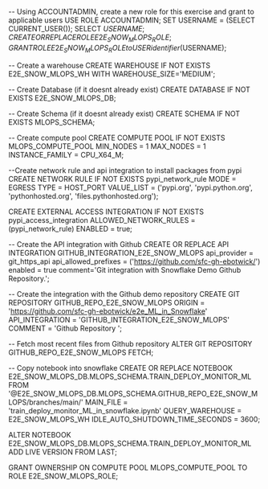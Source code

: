 -- Using ACCOUNTADMIN, create a new role for this exercise and grant to applicable users
USE ROLE ACCOUNTADMIN;
SET USERNAME = (SELECT CURRENT_USER());
SELECT $USERNAME;
CREATE OR REPLACE ROLE E2E_SNOW_MLOPS_ROLE;
GRANT ROLE E2E_SNOW_MLOPS_ROLE to USER identifier($USERNAME);


-- Create a warehouse
CREATE WAREHOUSE IF NOT EXISTS E2E_SNOW_MLOPS_WH WITH WAREHOUSE_SIZE='MEDIUM';

-- Create Database (if it doesnt already exist)
CREATE DATABASE IF NOT EXISTS E2E_SNOW_MLOPS_DB;

-- Create Schema (if it doesnt already exist)
CREATE SCHEMA IF NOT EXISTS MLOPS_SCHEMA;


-- Create compute pool
CREATE COMPUTE POOL IF NOT EXISTS MLOPS_COMPUTE_POOL 
  MIN_NODES = 1
  MAX_NODES = 1
  INSTANCE_FAMILY = CPU_X64_M;

  --Create network rule and api integration to install packages from pypi
CREATE NETWORK RULE IF NOT EXISTS pypi_network_rule
  MODE = EGRESS
  TYPE = HOST_PORT
  VALUE_LIST = ('pypi.org', 'pypi.python.org', 'pythonhosted.org',  'files.pythonhosted.org');

CREATE EXTERNAL ACCESS INTEGRATION IF NOT EXISTS pypi_access_integration
  ALLOWED_NETWORK_RULES = (pypi_network_rule)
  ENABLED = true;

-- Create the API integration with Github
CREATE OR REPLACE API INTEGRATION GITHUB_INTEGRATION_E2E_SNOW_MLOPS
    api_provider = git_https_api
    api_allowed_prefixes = ('https://github.com/sfc-gh-ebotwick/')
    enabled = true
    comment='Git integration with Snowflake Demo Github Repository.';

-- Create the integration with the Github demo repository
CREATE GIT REPOSITORY GITHUB_REPO_E2E_SNOW_MLOPS
	ORIGIN = 'https://github.com/sfc-gh-ebotwick/e2e_ML_in_Snowflake' 
	API_INTEGRATION = 'GITHUB_INTEGRATION_E2E_SNOW_MLOPS' 
	COMMENT = 'Github Repository ';

-- Fetch most recent files from Github repository
ALTER GIT REPOSITORY GITHUB_REPO_E2E_SNOW_MLOPS FETCH;

-- Copy notebook into snowflake
CREATE OR REPLACE NOTEBOOK E2E_SNOW_MLOPS_DB.MLOPS_SCHEMA.TRAIN_DEPLOY_MONITOR_ML 
FROM '@E2E_SNOW_MLOPS_DB.MLOPS_SCHEMA.GITHUB_REPO_E2E_SNOW_MLOPS/branches/main/' 
MAIN_FILE = 'train_deploy_monitor_ML_in_snowflake.ipynb' QUERY_WAREHOUSE = E2E_SNOW_MLOPS_WH
IDLE_AUTO_SHUTDOWN_TIME_SECONDS = 3600;

ALTER NOTEBOOK E2E_SNOW_MLOPS_DB.MLOPS_SCHEMA.TRAIN_DEPLOY_MONITOR_ML ADD LIVE VERSION FROM LAST;


GRANT OWNERSHIP ON COMPUTE POOL MLOPS_COMPUTE_POOL TO ROLE E2E_SNOW_MLOPS_ROLE;

